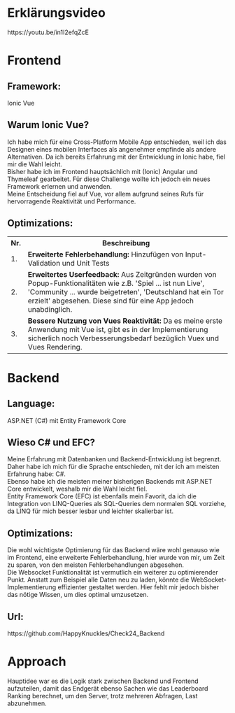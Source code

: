 <h1>Erklärungsvideo</h1>
https://youtu.be/in1I2efqZcE
<h1>Frontend</h1>
<h2>Framework:</h2> Ionic Vue
<h2>Warum Ionic Vue?</h2> Ich habe mich für eine Cross-Platform Mobile App entschieden, weil ich das Designen eines mobilen Interfaces als angenehmer empfinde als andere Alternativen. Da ich bereits Erfahrung mit der Entwicklung in Ionic habe, fiel mir die Wahl leicht. <br>
Bisher habe ich im Frontend hauptsächlich mit (Ionic) Angular und Thymeleaf gearbeitet. Für diese Challenge wollte ich jedoch ein neues Framework erlernen und anwenden. <br>
Meine Entscheidung fiel auf Vue, vor allem aufgrund seines Rufs für hervorragende Reaktivität und Performance.
<h2>Optimizations:</h2>
<table>
  <tr>
    <th>Nr.</th>
    <th>Beschreibung</th>
  </tr>
  <tr>
    <td>1.</td>
    <td> <b>Erweiterte Fehlerbehandlung:</b> Hinzufügen von Input-Validation und Unit Tests</td>
  </tr>
  <tr>
    <td>2.</td>
    <td> <b>Erweitertes Userfeedback:</b> Aus Zeitgründen wurden von Popup-Funktionalitäten wie z.B. 'Spiel ... ist nun Live', 'Community ... wurde beigetreten', 'Deutschland hat ein Tor erzielt' abgesehen. Diese sind für eine App jedoch unabdinglich.</td>
  </tr>
  <tr>
    <td>3.</td>
    <td> <b>Bessere Nutzung von Vues Reaktivität:</b> Da es meine erste Anwendung mit Vue ist, gibt es in der Implementierung sicherlich noch Verbesserungsbedarf bezüglich Vuex und Vues Rendering.</td>
  </tr>
</table>

<h1>Backend</h1> 
<h2>Language:</h2>
ASP.NET (C#) mit Entity Framework Core
<h2>Wieso C# und EFC?</h2>
Meine Erfahrung mit Datenbanken und Backend-Entwicklung ist begrenzt. Daher habe ich mich für die Sprache entschieden, mit der ich am meisten Erfahrung habe: C#. <br>
Ebenso habe ich die meisten meiner bisherigen Backends mit ASP.NET Core entwickelt, weshalb mir die Wahl leicht fiel. <br>
Entity Framework Core (EFC) ist ebenfalls mein Favorit, da ich die Integration von LINQ-Queries als SQL-Queries dem normalen SQL vorziehe, da LINQ für mich besser lesbar und leichter skalierbar ist.
<h2>Optimizations:</h2>
Die wohl wichtigste Optimierung für das Backend wäre wohl genauso wie im Frontend, eine erweiterte Fehlerbehandlung, hier wurde von mir, um Zeit zu sparen, von den meisten Fehlerbehandlungen abgesehen. <br>
Die Websocket Funktionalität ist vermutlich ein weiterer zu optimierender Punkt. Anstatt zum Beispiel alle Daten neu zu laden, könnte die WebSocket-Implementierung effizienter gestaltet werden. Hier fehlt mir jedoch bisher das nötige Wissen, um dies optimal umzusetzen.
<h2>Url:</h2>
https://github.com/HappyKnuckles/Check24_Backend

<h1>Approach</h1>
Hauptidee war es die Logik stark zwischen Backend und Frontend aufzuteilen, damit das Endgerät ebenso Sachen wie das Leaderboard Ranking berechnet, um den Server, trotz mehreren Abfragen, Last abzunehmen.
